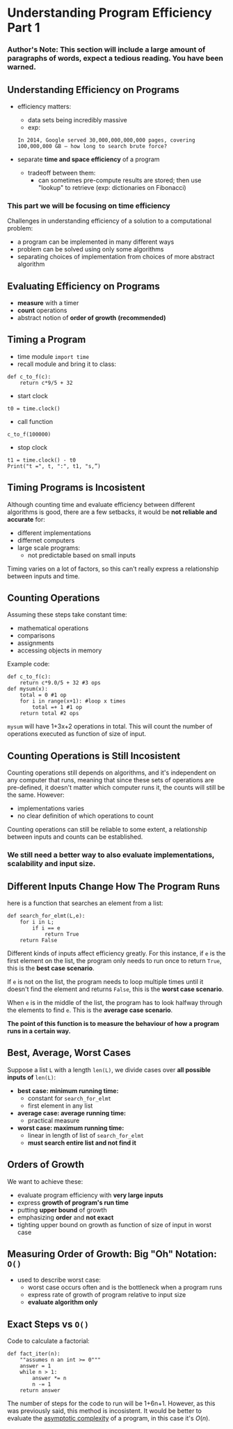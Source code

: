 # Understanding Program Efficiency Part 1

### Author's Note: This section will include a large amount of paragraphs of words, expect a tedious reading. You have been warned.

## Understanding Efficiency on Programs

- efficiency matters:
    - data sets being incredibly massive
    - exp:

    ```
    In 2014, Google served 30,000,000,000,000 pages, covering 100,000,000 GB – how long to search brute force?
    ```

- separate **time and space efficiency** of a program
    - tradeoff between them:
        - can sometimes pre-compute results are stored; then use "lookup" to retrieve (exp: dictionaries on Fibonacci)

### **This part we will be focusing on time efficiency**

Challenges in understanding efficiency of a solution to a computational problem:
- a program can be implemented in many different ways
- problem can be solved using only some algorithms 
- separating choices of implementation from choices of more abstract algorithm

## Evaluating Efficiency on Programs

- **measure** with a timer
- **count** operations
- abstract notion of **order of growth** **(recommended)**

## Timing a Program

- time module `import time`
- recall module and bring it to class:

```
def c_to_f(c):
    return c*9/5 + 32
```

- start clock

```
t0 = time.clock()
```

- call function

```
c_to_f(100000)
```

- stop clock

```
t1 = time.clock() - t0
Print("t =", t, ":", t1, "s,”)
```

## Timing Programs is Incosistent

Although counting time and evaluate efficiency between different algorithms is good, there are a few setbacks, it would be **not reliable and accurate** for:

- different implementations
- differnet computers
- large scale programs:
    - not predictable based on small inputs

Timing varies on a lot of factors, so this can't really express a relationship between inputs and time.

## Counting Operations

Assuming these steps take constant time:

- mathematical operations
- comparisons
- assignments
- accessing objects in memory

Example code:

```
def c_to_f(c):
    return c*9.0/5 + 32 #3 ops
def mysum(x):
    total = 0 #1 op
    for i in range(x+1): #loop x times
        total =+ 1 #1 op
    return total #2 ops
```

`mysum` will have 1+3x+2 operations in total. This will count the number of operations executed as function of size of input.

## Counting Operations is Still Incosistent

Counting operations still depends on algorithms, and it's independent on any computer that runs, meaning that since these sets of operations are pre-defined, it doesn't matter which computer runs it, the counts will still be the same. However:

- implementations varies
- no clear definition of which operations to count

Counting operations can still be reliable to some extent, a relationship between inputs and counts can be established.

### We still need a better way to also **evaluate implementations, scalability and input size.**

## Different Inputs Change How The Program Runs

here is a function that searches an element from a list:

```
def search_for_elmt(L,e):
    for i in L;
        if i == e
            return True
    return False
```

Different kinds of inputs affect efficiency greatly. For this instance, if `e` is the first element on the list, the program only needs to run once to return `True`, this is the **best case scenario**.

If `e` is not on the list, the program needs to loop multiple times until it doesn't find the element and returns `False`, this is the **worst case scenario**.

When `e` is in the middle of the list, the program has to look halfway through the elements to find `e`. This is the **average case scenario**.

**The point of this function is to measure the behaviour of how a program runs in a certain way.**

## Best, Average, Worst Cases

Suppose a list `L` with a length `len(L)`, we divide cases over **all possible inputs of** `len(L)`:

- **best case: minimum running time:**
    - constant for `search_for_elmt`
    - first element in any list
- **average case: average running time:**
    - practical measure
- **worst case: maximum running time:**
    - linear in length of list of `search_for_elmt`
    - **must search entire list and not find it**

## Orders of Growth

We want to achieve these:
- evaluate program efficiency with **very large inputs**
- express **growth of program's run time**
- putting **upper bound** of growth
- emphasizing **order** and **not exact**
- tighting upper bound on growth as function of size of input in worst case

## Measuring Order of Growth: Big "Oh" Notation: `O()`

- used to describe worst case:
    - worst case occurs often and is the bottleneck when a program runs
    - express rate of growth of program relative to input size
    - **evaluate algorithm only**

## Exact Steps vs `O()`

Code to calculate a factorial:

```
def fact_iter(n):
    ""assumes n an int >= 0"""
    answer = 1
    while n > 1:
        answer *= n
        n -= 1
    return answer
 ```

The number of steps for the code to run will be 1+6n+1. However, as this was previously said, this method is incosistent. It would be better to evaluate the [asymptotic complexity](https://www.tutorialspoint.com/asymptotic-complexity) of a program, in this case it's $O(n)$. 
